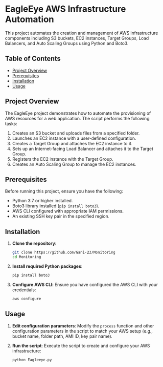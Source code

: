 # EagleEye AWS Infrastructure Automation

This project automates the creation and management of AWS infrastructure components including S3 buckets, EC2 instances, Target Groups, Load Balancers, and Auto Scaling Groups using Python and Boto3.

## Table of Contents

- [Project Overview](#project-overview)
- [Prerequisites](#prerequisites)
- [Installation](#installation)
- [Usage](#usage)


## Project Overview

The EagleEye project demonstrates how to automate the provisioning of AWS resources for a web application. The script performs the following tasks:

1. Creates an S3 bucket and uploads files from a specified folder.
2. Launches an EC2 instance with a user-defined configuration.
3. Creates a Target Group and attaches the EC2 instance to it.
4. Sets up an Internet-facing Load Balancer and attaches it to the Target Group.
5. Registers the EC2 instance with the Target Group.
6. Creates an Auto Scaling Group to manage the EC2 instances.

## Prerequisites

Before running this project, ensure you have the following:

- Python 3.7 or higher installed.
- Boto3 library installed (`pip install boto3`).
- AWS CLI configured with appropriate IAM permissions.
- An existing SSH key pair in the specified region.

## Installation

1. **Clone the repository**:
    ```bash
    git clone https://github.com/Gani-23/Monitoring
    cd Monitoring
    ```

2. **Install required Python packages**:
    ```bash
    pip install boto3
    ```

3. **Configure AWS CLI**:
    Ensure you have configured the AWS CLI with your credentials:
    ```bash
    aws configure
    ```

## Usage

1. **Edit configuration parameters**:
    Modify the `process` function and other configuration parameters in the script to match your AWS setup (e.g., bucket name, folder path, AMI ID, key pair name).

2. **Run the script**:
    Execute the script to create and configure your AWS infrastructure:
    ```bash
    python Eagleeye.py
    ```



